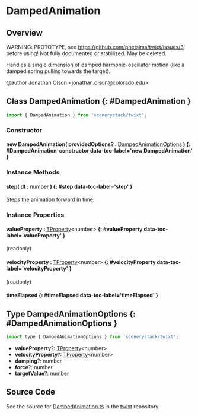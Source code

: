 # DampedAnimation

## Overview

WARNING: PROTOTYPE, see https://github.com/phetsims/twixt/issues/3 before using!
Not fully documented or stabilized. May be deleted.

Handles a single dimension of damped harmonic-oscillator motion (like a damped spring pulling towards the target).

@author Jonathan Olson &lt;jonathan.olson@colorado.edu&gt;

## Class DampedAnimation {: #DampedAnimation }


```js
import { DampedAnimation } from 'scenerystack/twixt';
```
### Constructor

#### new DampedAnimation( providedOptions? : <span style="font-weight: 400;">[DampedAnimationOptions](../twixt/DampedAnimation.md#DampedAnimationOptions)</span> ) {: #DampedAnimation-constructor data-toc-label='new DampedAnimation' }

### Instance Methods

#### step( dt : <span style="font-weight: 400;"><span style="color: hsla(calc(var(--md-hue) + 180deg),80%,40%,1);">number</span></span> ) {: #step data-toc-label='step' }

Steps the animation forward in time.

### Instance Properties

#### valueProperty : <span style="font-weight: 400;">[TProperty](../axon/TProperty.md)&lt;<span style="color: hsla(calc(var(--md-hue) + 180deg),80%,40%,1);">number</span>&gt;</span> {: #valueProperty data-toc-label='valueProperty' }

(readonly)

#### velocityProperty : <span style="font-weight: 400;">[TProperty](../axon/TProperty.md)&lt;<span style="color: hsla(calc(var(--md-hue) + 180deg),80%,40%,1);">number</span>&gt;</span> {: #velocityProperty data-toc-label='velocityProperty' }

(readonly)

#### timeElapsed {: #timeElapsed data-toc-label='timeElapsed' }



## Type DampedAnimationOptions {: #DampedAnimationOptions }


```js
import type { DampedAnimationOptions } from 'scenerystack/twixt';
```


- **valueProperty**?: [TProperty](../axon/TProperty.md)&lt;<span style="color: hsla(calc(var(--md-hue) + 180deg),80%,40%,1);">number</span>&gt;
- **velocityProperty**?: [TProperty](../axon/TProperty.md)&lt;<span style="color: hsla(calc(var(--md-hue) + 180deg),80%,40%,1);">number</span>&gt;
- **damping**?: <span style="color: hsla(calc(var(--md-hue) + 180deg),80%,40%,1);">number</span>
- **force**?: <span style="color: hsla(calc(var(--md-hue) + 180deg),80%,40%,1);">number</span>
- **targetValue**?: <span style="color: hsla(calc(var(--md-hue) + 180deg),80%,40%,1);">number</span>




## Source Code

See the source for [DampedAnimation.ts](https://github.com/phetsims/twixt/blob/main/js/DampedAnimation.ts) in the [twixt](https://github.com/phetsims/twixt) repository.
